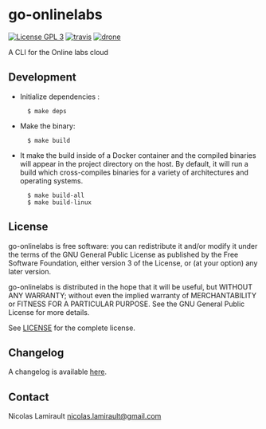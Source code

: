 # go-onlinelabs

[![License GPL 3][badge-license]][LICENSE]
[![travis][badge-travis]][travis]
[![drone][badge-drone]][drone]

A CLI for the Online labs cloud


## Development

* Initialize dependencies :

        $ make deps

* Make the binary:

        $ make build

* It make the build inside of a Docker container and the compiled binaries will
  appear in the project directory on the host. By default, it will run a build
  which cross-compiles binaries for a variety of architectures and operating
  systems.

        $ make build-all
        $ make build-linux


## License

go-onlinelabs is free software: you can redistribute it and/or modify it under the
terms of the GNU General Public License as published by the Free Software
Foundation, either version 3 of the License, or (at your option) any later
version.

go-onlinelabs is distributed in the hope that it will be useful, but WITHOUT ANY
WARRANTY; without even the implied warranty of MERCHANTABILITY or FITNESS FOR A
PARTICULAR PURPOSE.  See the GNU General Public License for more details.

See [LICENSE][] for the complete license.


## Changelog

A changelog is available [here](ChangeLog.md).


## Contact

Nicolas Lamirault <nicolas.lamirault@gmail.com>


[badge-license]: https://img.shields.io/badge/license-GPL_3-green.svg?style=flat
[LICENSE]: https://github.com/nlamirault/go-onlinelabs/blob/master/LICENSE
[travis]: https://travis-ci.org/nlamirault/go-onlinelabs
[badge-travis]: http://img.shields.io/travis/nlamirault/go-onlinelabs.svg?style=flat
[badge-drone]: https://drone.io/github.com/nlamirault/go-onlinelabs/status.png
[drone]: https://drone.io/github.com/nlamirault/go-onlinelabs/latest
